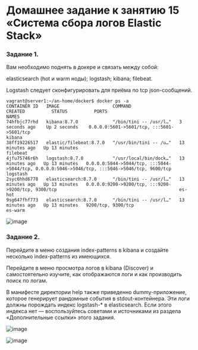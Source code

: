 # Домашнее задание к занятию 15 «Система сбора логов Elastic Stack»
### Задание 1.
Вам необходимо поднять в докере и связать между собой:

elasticsearch (hot и warm ноды); logstash; kibana; filebeat.

Logstash следует сконфигурировать для приёма по tcp json-сообщений.
```
vagrant@server1:~/an-home/docker$ docker ps -a
CONTAINER ID   IMAGE                    COMMAND                  CREATED          STATUS          PORTS                                                                                            NAMES
74hfbjc77rhd   kibana:8.7.0             "/bin/tini -- /usr/l…"   3 seconds ago    Up 2 seconds    0.0.0.0:5601->5601/tcp, :::5601->5601/tcp                                                        kibana
38ff19226517   elastic/filebeat:8.7.0   "/usr/bin/tini -- /u…"   13 minutes ago   Up 13 minutes                                                                                                    filebeat
4jfu75746r6h   logstash:8.7.0           "/usr/local/bin/dock…"   13 minutes ago   Up 13 minutes   0.0.0.0:5044->5044/tcp, :::5044->5044/tcp, 0.0.0.0:5046->5046/tcp, :::5046->5046/tcp, 9600/tcp   logstash
2syc6hhd6778   elasticsearch:8.7.0      "/bin/tini -- /usr/l…"   13 minutes ago   Up 13 minutes   0.0.0.0:9200->9200/tcp, :::9200->9200/tcp, 9300/tcp                                              es-hot
9sg647fhf773   elasticsearch:8.7.0      "/bin/tini -- /usr/l…"   13 minutes ago   Up 13 minutes   9200/tcp, 9300/tcp                                                                               es-warm
```
![image](https://github.com/dikalov/devops-28/assets/126553776/9fa5910a-59e2-4dea-87a9-5ffddb9da527)

### Задание 2.
Перейдите в меню создания index-patterns в kibana и создайте несколько index-patterns из имеющихся.

Перейдите в меню просмотра логов в kibana (Discover) и самостоятельно изучите, как отображаются логи и как производить поиск по логам.

В манифесте директории help также приведенно dummy-приложение, которое генерирует рандомные события в stdout-контейнера. Эти логи должны порождать индекс logstash-* в elasticsearch. Если этого индекса нет — воспользуйтесь советами и источниками из раздела «Дополнительные ссылки» этого задания.

![image](https://github.com/dikalov/devops-28/assets/126553776/06c26780-b5de-44a8-bc1f-cc808c06b8c6)

![image](https://github.com/dikalov/devops-28/assets/126553776/534fd17a-6a72-49ad-912a-72d363d592c2)



